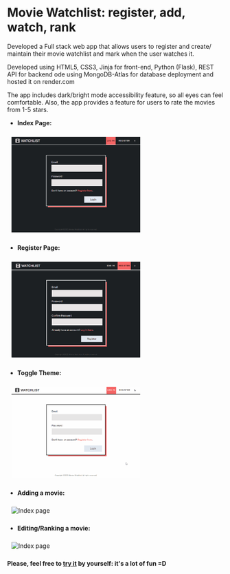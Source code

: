 # Movie Watchlist: register, add, watch, rank

Developed a Full stack web app that allows users to register and create/ maintain their movie watchlist and mark when the user watches it. 

Developed using HTML5, CSS3, Jinja for front-end, Python (Flask), REST API for backend ode using MongoDB-Atlas for database deployment and hosted it on render.com 

The app includes dark/bright mode accessibility feature, so all eyes can feel comfortable. Also, the app provides a feature for users to rate the movies from 1-5 stars.  

* **Index Page:**

<img
  src="/img/index.png"
  alt="Index page"
  style="display: inline-block;  padding: 10px; max-width: 300px">
  
* **Register Page:**

<img
  src="/img/register.png"
  alt="Index page"
  style="display: inline-block;  padding: 10px; max-width: 300px">
  
* **Toggle Theme:**

<img
  src="/img/toggle_theme.gif"
  alt="Index page"
  style="display: inline-block;  padding: 10px; max-width: 300px">

* **Adding a movie:**

<img
  src="/img/add_movie.gif"
  alt="Index page"
  style="display: inline-block;  padding: 10px; max-width: 300px">

* **Editing/Ranking a movie:**

<img
  src="/img/edit_movie.gif"
  alt="Index page"
  style="display: inline-block;  padding: 10px; max-width: 300px">


**Please, feel free to [try it](https://movies-watchlist-7dwn.onrender.com/login/) by yourself: it's a lot of fun =D**
